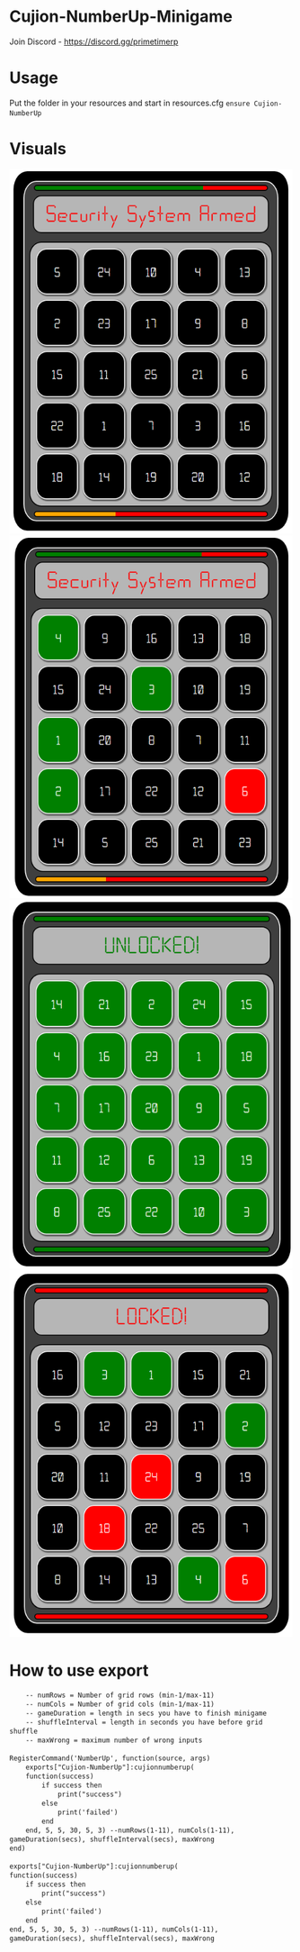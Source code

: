 # Cujion-NumberUp-Minigame

Join Discord - https://discord.gg/primetimerp
# Usage

Put the folder in your resources and start in resources.cfg
``ensure Cujion-NumberUp``

# Visuals
![NumberUp Display](./assets/images/numberupdisplay.png)
![NumberUp Started](./assets/images/numberupstarted.png)
![NumberUp Passed](./assets/images/numberuppassed.png)
![NumberUp Failed](./assets/images/numberupfailed.png)

# How to use export

```
    -- numRows = Number of grid rows (min-1/max-11)
    -- numCols = Number of grid cols (min-1/max-11)
    -- gameDuration = length in secs you have to finish minigame
    -- shuffleInterval = length in seconds you have before grid shuffle
    -- maxWrong = maximum number of wrong inputs

RegisterCommand('NumberUp', function(source, args)
    exports["Cujion-NumberUp"]:cujionnumberup(
    function(success)
        if success then
            print("success")
        else
            print('failed')
        end
    end, 5, 5, 30, 5, 3) --numRows(1-11), numCols(1-11), gameDuration(secs), shuffleInterval(secs), maxWrong
end)

exports["Cujion-NumberUp"]:cujionnumberup(
function(success)
    if success then
        print("success")
    else
        print('failed')
    end
end, 5, 5, 30, 5, 3) --numRows(1-11), numCols(1-11), gameDuration(secs), shuffleInterval(secs), maxWrong

```
